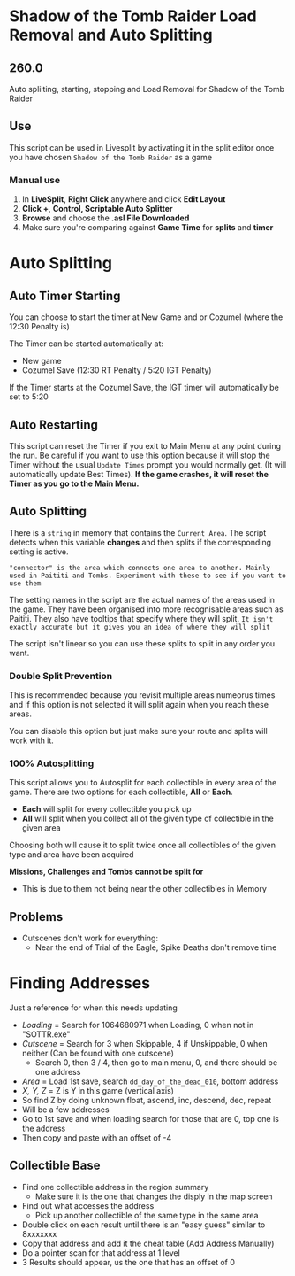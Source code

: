 # Shadow of the Tomb Raider Load Removal and Auto Splitting

## 260.0

Auto spliiting, starting, stopping and Load Removal for Shadow of the Tomb Raider

## Use

This script can be used in Livesplit by activating it in the split editor once you have chosen `Shadow of the Tomb Raider` as a game

### Manual use
1. In **LiveSplit**, **Right Click** anywhere and click **Edit Layout**
2. **Click +**, **Control, Scriptable Auto Splitter**
3. **Browse** and choose the **.asl  File Downloaded**
4. Make sure you're comparing against **Game Time** for **splits** and **timer**

# Auto Splitting
## Auto Timer Starting
You can choose to start the timer at New Game and or Cozumel (where the 12:30 Penalty is)

The Timer can be started automatically at:
 - New game
 - Cozumel Save (12:30 RT Penalty / 5:20 IGT Penalty)
 
 If the Timer starts at the Cozumel Save, the IGT timer will automatically be set to 5:20
   
## Auto Restarting
This script can reset the Timer if you exit to Main Menu at any point during the run. Be careful if you want to use this option because it will stop the Timer without the usual `Update Times` prompt you would normally get. (It will automatically update Best Times). **If the game crashes, it will reset the Timer as you go to the Main Menu.**

## Auto Splitting
There is a `string` in memory that contains the `Current Area`. The script detects when this variable **changes** and then splits if the corresponding setting is active.

`"connector" is the area which connects one area to another. Mainly used in Paititi and Tombs. Experiment with these to see if you want to use them`

The setting names in the script are the actual names of the areas used in the game. They have been organised into more recognisable areas such as Paititi. They also have tooltips that specify where they will split. `It isn't exactly accurate but it gives you an idea of where they will split`

The script isn't linear so you can use these splits to split in any order you want.

### Double Split Prevention
This is recommended because you revisit multiple areas numeorus times and if this option is not selected it will split again when you reach these areas.

You can disable this option but just make sure your route and splits will work with it.

### 100% Autosplitting
This script allows you to Autosplit for each collectible in every area of the game. There are two options for each collectible, **All** or **Each**.
 - **Each** will split for every collectible you pick up
 - **All** will split when you collect all of the given type of collectible in the given area
 
Choosing both will cause it to split twice once all collectibles of the given type and area have been acquired

**Missions, Challenges and Tombs cannot be split for**
 - This is due to them not being near the other collectibles in Memory

## Problems
- Cutscenes don't work for everything:
  - Near the end of Trial of the Eagle, Spike Deaths don't remove time

# Finding Addresses
Just a reference for when this needs updating
 - *Loading* = Search for 1064680971 when Loading, 0 when not in "SOTTR.exe"
 - *Cutscene* = Search for 3 when Skippable, 4 if Unskippable, 0 when neither (Can be found with one cutscene)
   - Search 0, then 3 / 4, then go to main menu, 0, and there should be one address
 - *Area* = Load 1st save, search `dd_day_of_the_dead_010`, bottom address
 - *X, Y, Z* = Z is Y in this game (vertical axis)
  - So find Z by doing unknown float, ascend, inc, descend, dec, repeat
  - Will be a few addresses
  - Go to 1st save and when loading search for those that are 0, top one is the address
  - Then copy and paste with an offset of -4
## Collectible Base
 - Find one collectible address in the region summary
   - Make sure it is the one that changes the disply in the map screen
 - Find out what accesses the address
    - Pick up another collectible of the same type in the same area
 - Double click on each result until there is an "easy guess" similar to 8xxxxxxx
 - Copy that address and add it the cheat table (Add Address Manually)
 - Do a pointer scan for that address at 1 level
  - 3 Results should appear, us the one that has an offset of 0